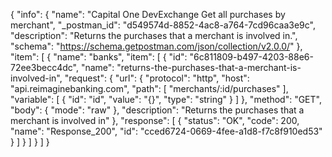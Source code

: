 {
  "info": {
    "name": "Capital One DevExchange Get all purchases by merchant",
    "_postman_id": "d549574d-8852-4ac8-a764-7cd96caa3e9c",
    "description": "Returns the purchases that a merchant is involved in.",
    "schema": "https://schema.getpostman.com/json/collection/v2.0.0/"
  },
  "item": [
    {
      "name": "banks",
      "item": [
        {
          "id": "6c811809-b497-4203-88e6-72ee3becc4dc",
          "name": "returns-the-purchases-that-a-merchant-is-involved-in",
          "request": {
            "url": {
              "protocol": "http",
              "host": "api.reimaginebanking.com",
              "path": [
                "merchants/:id/purchases"
              ],
              "variable": [
                {
                  "id": "id",
                  "value": "{}",
                  "type": "string"
                }
              ]
            },
            "method": "GET",
            "body": {
              "mode": "raw"
            },
            "description": "Returns the purchases that a merchant is involved in"
          },
          "response": [
            {
              "status": "OK",
              "code": 200,
              "name": "Response_200",
              "id": "cced6724-0669-4fee-a1d8-f7c8f910ed53"
            }
          ]
        }
      ]
    }
  ]
}